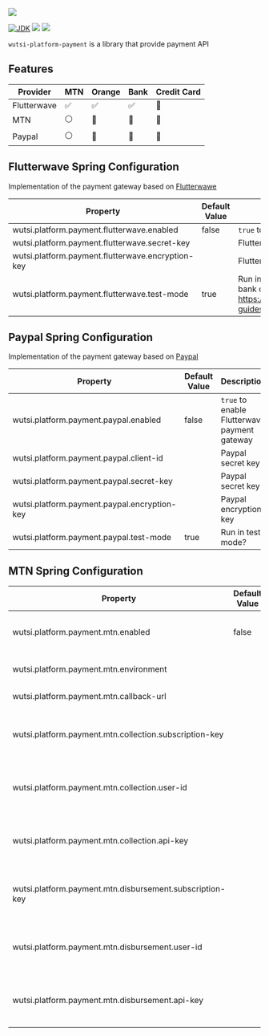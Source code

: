 [![](https://github.com/wutsi/wutsi-mono/actions/workflows/libs-wutsi-platform-payment-master.yml/badge.svg)](https://github.com/wutsi/wutsi-mono/actions/workflows/libs-wutsi-platform-payment-master.yml)

[![JDK](https://img.shields.io/badge/jdk-17-brightgreen.svg)](https://jdk.java.net/17/)
[![](https://img.shields.io/badge/maven-3.6-brightgreen.svg)](https://maven.apache.org/download.cgi)
![](https://img.shields.io/badge/language-kotlin-blue.svg)

`wutsi-platform-payment` is a library that provide payment API

## Features

| Provider    | MTN                | Orange             | Bank               | Credit Card  |
|-------------|--------------------|--------------------|--------------------|--------------|
| Flutterwave | :white_check_mark: | :white_check_mark: | :white_check_mark: | :red_circle: |
| MTN         | :white_circle:     | :red_circle:       | :red_circle:       | :red_circle: |
| Paypal      | :white_circle:     | :red_circle:       | :red_circle:       | :red_circle: |

## Flutterwave Spring Configuration

Implementation of the payment gateway based on [Flutterwawe](https://www.flutterwave.com)

| Property                                          | Default Value | Description                                                                                                                                                   |
|---------------------------------------------------|---------------|---------------------------------------------------------------------------------------------------------------------------------------------------------------|
| wutsi.platform.payment.flutterwave.enabled        | false         | `true` to enable Flutterwave payment gateway                                                                                                                  |
| wutsi.platform.payment.flutterwave.secret-key     |               | Flutterwave secret key                                                                                                                                        |
| wutsi.platform.payment.flutterwave.encryption-key |               | Flutterwave encryption key                                                                                                                                    |
| wutsi.platform.payment.flutterwave.test-mode      | true          | Run in test-mode? if `true`, the API will use the test bank codes (`044`) - See See https://developer.flutterwave.com/docs/integration-guides/testing-helpers |

## Paypal Spring Configuration

Implementation of the payment gateway based on [Paypal](https://www.paypal.com)

| Property                                     | Default Value | Description                                  |
|----------------------------------------------|---------------|----------------------------------------------|
| wutsi.platform.payment.paypal.enabled        | false         | `true` to enable Flutterwave payment gateway |
| wutsi.platform.payment.paypal.client-id      |               | Paypal secret key                            |
| wutsi.platform.payment.paypal.secret-key     |               | Paypal secret key                            |
| wutsi.platform.payment.paypal.encryption-key |               | Paypal encryption key                        |
| wutsi.platform.payment.paypal.test-mode      | true          | Run in test-mode?                            |

## MTN Spring Configuration

| Property                                                 | Default Value | Description                                              |
|----------------------------------------------------------|---------------|----------------------------------------------------------|
| wutsi.platform.payment.mtn.enabled                       | false         | `true` to enable MTN payment gateway                     |
| wutsi.platform.payment.mtn.environment                   |               | REQUIRED. `sandbox` or `production`                      |
| wutsi.platform.payment.mtn.callback-url                  |               | REQUIRED. Callback URL                                   |
| wutsi.platform.payment.mtn.collection.subscription-key   |               | REQUIRED. Subscription Key of the Collection API         |
| wutsi.platform.payment.mtn.collection.user-id            |               | Collection User ID. REQUIRED in production environment   |
| wutsi.platform.payment.mtn.collection.api-key            |               | Collection API Key. REDIURED in production environment   |
| wutsi.platform.payment.mtn.disbursement.subscription-key |               | REQUIRED. Subscription Key of the Disbursement API       |
| wutsi.platform.payment.mtn.disbursement.user-id          |               | Disbursement User ID. REQUIRED in production environment |
| wutsi.platform.payment.mtn.disbursement.api-key          |               | Disbursement API Key. REQUIRED in production environment |
